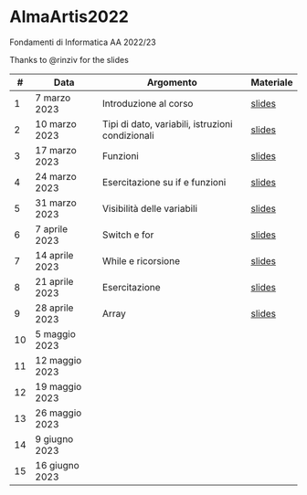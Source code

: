 # AlmaArtis2022
Fondamenti di Informatica AA 2022/23

Thanks to @rinziv for the slides

| #  | Data | Argomento | Materiale |
| -- | ---- | --------- | --------- |
| 1  | 7 marzo 2023  | Introduzione al corso  | [slides](https://github.com/prafra/AlmaArtis2022/blob/main/slides/01_intro.pdf) |
| 2  | 10 marzo 2023  |  Tipi di dato, variabili, istruzioni condizionali | [slides](https://github.com/prafra/AlmaArtis2022/blob/main/slides/02_javascript.pdf)  |
| 3  | 17 marzo 2023  | Funzioni  | [slides](https://github.com/prafra/AlmaArtis2022/blob/main/slides/03_funzioni.pdf)  |
| 4  | 24 marzo 2023  | Esercitazione su if e funzioni  |  [slides](https://github.com/prafra/AlmaArtis2022/blob/main/slides/04_esercizi_funzioni.pdf)   |
| 5  | 31 marzo 2023  | Visibilità delle variabili  | [slides](https://github.com/prafra/AlmaArtis2022/blob/main/slides/05_javascript_stato.pdf)  |
| 6  | 7 aprile 2023  |  Switch e for | [slides](https://github.com/prafra/AlmaArtis2022/blob/main/slides/06_javascript_iterazioni_2.pdf)  |
| 7  | 14 aprile 2023  | While e ricorsione  | [slides](https://github.com/prafra/AlmaArtis2022/blob/main/slides/07_javascript_while.pdf)  |
| 8  | 21 aprile 2023  | Esercitazione  | [slides](https://github.com/prafra/AlmaArtis2022/blob/main/slides/08_javascript_array.pdf)  |
| 9  | 28 aprile 2023  |  Array | [slides](https://github.com/prafra/AlmaArtis2022/blob/main/slides/09_javascript_array.pdf)  |
| 10  | 5 maggio 2023  |   |   |
| 11  | 12 maggio 2023  |   |   |
| 12 | 19 maggio 2023  |   |   |
| 13 | 26 maggio 2023  |   |   |
| 14 | 9 giugno 2023  |   |   |
| 15 | 16 giugno 2023  |   |   |
